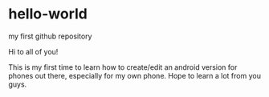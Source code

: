 # hello-world
my first github repository

Hi to all of you!

This is my first time to learn how to create/edit an android version for phones out there, especially for my own phone.
Hope to learn a lot from you guys.
